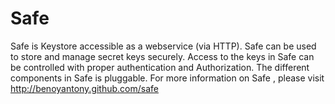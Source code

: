 Safe
===========
Safe is Keystore accessible as a webservice (via HTTP).
Safe can be used to store and manage secret keys securely.
Access to the keys in Safe can be controlled with proper authentication and Authorization.
The different components in Safe is pluggable. For more information on Safe , please visit http://benoyantony.github.com/safe

